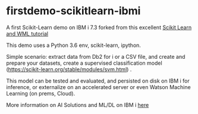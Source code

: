 # firstdemo-scikitlearn-ibmi

A first Scikit-Learn demo on IBM i 7.3 forked from this excellent [Scikit Learn and WML tutorial](https://github.com/IBM/customer-churn-prediction/blob/master/notebooks/customer-churn-prediction.ipynb) 

This demo uses a Python 3.6 env, scikit-learn, ipython. 

Simple scenario: extract data from Db2 for i or a CSV file, and create and prepare your datasets, create a supervised classification model (https://scikit-learn.org/stable/modules/svm.html) .

This model can be tested and evaluated, and persisted on disk on IBM i for inference, or externalize on an accelerated server or even Watson Machine Learning (on prems, Cloud).

More information on AI Solutions and ML/DL on IBM i [here](https://t.co/3QFohFlmIR)
